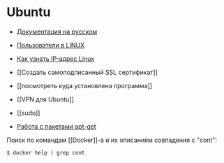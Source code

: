 # Ubuntu
- [Документация на русском](https://help.ubuntu.ru/wiki/%D1%81%D0%B8%D1%81%D1%82%D0%B5%D0%BC%D0%B0)
- [Пользователи в LINUX](https://techlist.top/linux-users-types-of-users/)
- [Как узнать IP-адрес Linux](https://losst.ru/kak-uznat-ip-adres-linux)

- [[Создать самоподписанный SSL сертификат]]
- [[посмотреть куда установлена программа]]
- [[VPN для Ubuntu]]
- [[sudo]]

- [Работа с пакетами apt-get](https://wiki.debian.org/AptCLI)

Поиск по командам [[Docker]]-a и их описаниям совпадения с "cont":
```
$ docker help | grep cont

```
